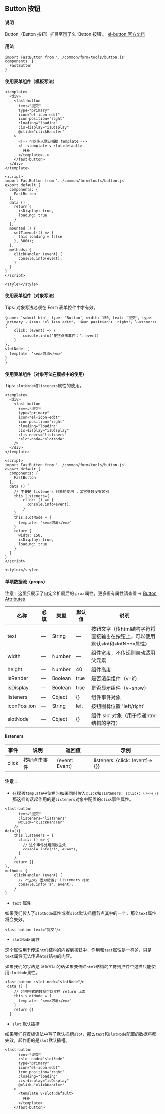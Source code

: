 ## Button 按钮

#### 说明
Button（Button 按钮）扩展至饿了么 ‘Button 按钮’。
[el-button 官方文档](https://element.eleme.cn/#/zh-CN/component/button)

#### 用法

```
import FastButton from '../common/form/tools/button.js'
components: {
  FastButton
}
```

#### 使用表单组件（模板写法）

```
<template>
  <div>
    <fast-button
      text="提交"
      type="primary"
      icon="el-icon-edit"
      icon-position="right"
      :loading="loading"
      :is-display="isDisplay"
      @click="clickHandler"
    >
      <!-- 可以传入默认插槽 template -->
      <!--<template v-slot:default>
        升级
      </template>-->
    </fast-button>
  </div>
</template>

<script>
import FastButton from '../common/form/tools/button.js'
export default {
  components: {
    FastButton
  },
  data () {
    return {
      isDisplay: true,
      loading: true
    }
  },
  mounted () {
    setTimeout(() => {
      this.loading = false
    }, 3000);
  },
  methods: {
    clickHandler (event) {
      console.info(event);
    }
  }
}
</script>

<style></style>

```

#### 使用表单组件（对象写法）

Tips: 对象写法必须在 Form 表单控件中才有效。

```
{name: 'submit-btn', type: 'Button', width: 150, text: '提交', type: 'primary', icon: "el-icon-edit", 'icon-position': 'right', listeners: {
    click: (event) => {
        console.info('按钮点击事件：', event)
    }
},
slotNode: {
  template: '<em>取消</em>'    
}
}
```

#### 使用表单组件（对象写法在模板中的使用）

Tips: `slotNode`和`listeners`属性的使用。

```
<template>
  <div>
    <fast-button
      text="提交"
      type="primary"
      icon="el-icon-edit"
      icon-position="right"
      :loading="loading"
      :is-display="isDisplay"
      :listeners="listeners"
      :slot-node="slotNode"
    />
  </div>
</template>

<script>
import FastButton from '../common/form/tools/button.js'
export default {
  components: {
    FastButton
  },
  data () {
    // 主要是 listeners 对象的使用 ，其它参数没有区别
    this.listeners={
        click: () => {
          console.info(event);
        }
    }
    this.slotNode = {
      template: '<em>取消</em>'
    }
    return {
      width: 150,
      isDisplay: true,
      loading: true
    }
  }
}
</script>

<style></style>

```

#### 单项数据流（props）

注意：这里只展示了自定义扩展后的 `prop` 属性，更多原有属性请查看 -> [Button Attributes](https://element.eleme.cn/#/zh-CN/component/button)

名称 | 必填 | 类型 | 默认值 | 说明
---|---|---|---|---
text | — | String |  —  | 按钮文字（传html结构字符将直接输出在按钮上，可以使用默认slot和slotNode属性）
width | — | Number |  —  | 组件宽度，不传递则自动适用父元素
height | — | Number |  40 | 组件高度
isRender | — | Boolean |  true | 是否渲染组件（v-if）
isDisplay | — | Boolean |  true | 是否显示组件（v-show）
listeners | — | Object |  {} | 组件事件对象
iconPosition | — | String |  left | 按钮图标位置  'left/right'
slotNode | — | Object |  {} | 组件 slot 对象（用于传递html结构的字符）

#### listeners

事件 | 说明 | 返回值 | 示例
---|---|---|---
click | 按钮点击事件 | (event: Event) | listeners: {click: (event)=>{}}

#### 注意：

- 在模板`template`中使用时如果同时传入`click`和`listeners: {click: ()=>{}}`那这样的话起作用的是`listeners`对象中配置的`click`事件属性。

```
<fast-button
      text="提交"
      :listeners="listeners"
      @click="clickHandler"
    />
data(){
    this.listeners = {
      click: () => {
        // 这个事件处理函数生效
        console.info('b', event);
      }
    }
    return {}
},
methods: {
    clickHandler (event) {
      // 不生效，因为配置了 listeners 对象
      console.info('a', event);
    }
}
```


- `text` 属性

如果我们传入了`slotNode`属性或者`slot`默认插槽节点其中的一个，那么`text`属性将会失效。

```
<fast-button text="提交"/>
```

- `slotNode` 属性
 
这个属性用于传递`html`结构的内容到按钮中，作用和`text`属性是一样的，只是`text`属性无法传递`html`结构的内容。

如果我们的写法是 `对象写法` 的话如果要传递`html`结构的字符到控件中这样只能使用`slotNode`属性。

```
<fast-button :slot-node="slotNode"/>
 data () {
    // 非响应式的数据可以写在 return 上面
    this.slotNode = {
      template: '<em>取消</em>'
    }
    return {}
  }
```

- `slot` 默认插槽

如果我们在模板语法中写了默认插槽`slot`，那么`text`和`slotNode`配置的数据将都失效，起作用的是`slot`默认插槽。

```
<fast-button
      text="提交"
      :slot-node="slotNode"
      type="primary"
      icon="el-icon-edit"
      icon-position="right"
      :loading="loading"
      :is-display="isDisplay"
      @click="clickHandler"
    >
      <template v-slot:default>
        升级
      </template>
    </fast-button>
```


